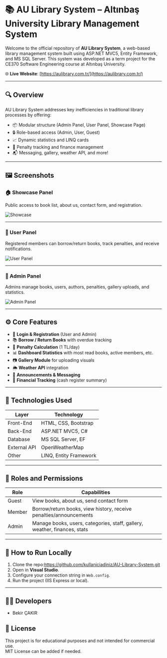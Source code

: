 # 📚 AU Library System – Altınbaş University Library Management System

Welcome to the official repository of **AU Library System**, a web-based library management system built using ASP.NET MVC5, Entity Framework, and MS SQL Server. This system was developed as a term project for the CE370 Software Engineering course at Altınbaş University.

🌐 **Live Website**: [https://aulibrary.com.tr/](https://aulibrary.com.tr/)

---

## 🔍 Overview

AU Library System addresses key inefficiencies in traditional library processes by offering:

- 📦 Modular structure (Admin Panel, User Panel, Showcase Page)
- 🔒 Role-based access (Admin, User, Guest)
- 📈 Dynamic statistics and LINQ cards
- 🧾 Penalty tracking and finance management
- 📬 Messaging, gallery, weather API, and more!

---

## 🖼️ Screenshots

### 🏠 Showcase Panel
Public access to book list, about us, contact form, and registration.

![Showcase](screenshots/showcase.png)

---

### 👤 User Panel
Registered members can borrow/return books, track penalties, and receive notifications.

![User Panel](screenshots/user_dashboard.png)

---

### 🔐 Admin Panel
Admins manage books, users, authors, penalties, gallery uploads, and statistics.

![Admin Panel](screenshots/admin_dashboard.png)

---

## ⚙️ Core Features

- 🔐 **Login & Registration** (User and Admin)
- 📚 **Borrow / Return Books** with overdue tracking
- 🧮 **Penalty Calculation** (1 TL/day)
- 📊 **Dashboard Statistics** with most read books, active members, etc.
- 📷 **Gallery Module** for uploading visuals
- 🌦️ **Weather API** integration
- 📢 **Announcements & Messaging**
- 🧾 **Financial Tracking** (cash register summary)

---

## 🧱 Technologies Used

| Layer             | Technology              |
|------------------|-------------------------|
| Front-End        | HTML, CSS, Bootstrap    |
| Back-End         | ASP.NET MVC5, C#        |
| Database         | MS SQL Server, EF       |
| External API     | OpenWeatherMap          |
| Other            | LINQ, Entity Framework  |

---

## 👥 Roles and Permissions

| Role      | Capabilities                                                                 |
|-----------|------------------------------------------------------------------------------|
| Guest     | View books, about us, send contact form                                      |
| Member    | Borrow/return books, view history, receive penalties/announcements          |
| Admin     | Manage books, users, categories, staff, gallery, weather, finances, stats    |

---

## 🔧 How to Run Locally

1. Clone the repo:https://github.com/kullaniciadiniz/AU-Library-System.git
2. Open in **Visual Studio**.
3. Configure your connection string in `Web.config`.
4. Run the project (IIS Express or local).

---


## 👨‍💻 Developers

- Bekir ÇAKIR 


## 📜 License

This project is for educational purposes and not intended for commercial use.  
MIT License can be added if needed.

